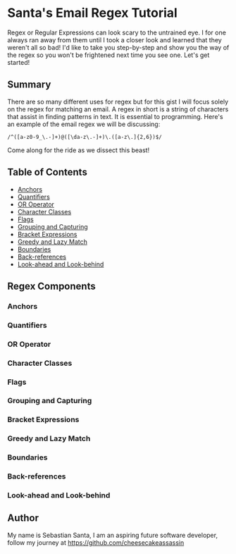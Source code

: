 # Santa's Email Regex Tutorial

Regex or Regular Expressions can look scary to the untrained eye. I for one always ran away from them until I took a closer look and learned that they weren't all so bad! I'd like to take you step-by-step and show you the way of the regex so you won't be frightened next time you see one. Let's get started!

## Summary

There are so many different uses for regex but for this gist I will focus solely on the regex for matching an email. A regex in short is a string of characters that assist in finding patterns in text. It is essential to programming. Here's an example of the email regex we will be discussing:

```
/^([a-z0-9_\.-]+)@([\da-z\.-]+)\.([a-z\.]{2,6})$/
```
Come along for the ride as we dissect this beast!

## Table of Contents

- [Anchors](#anchors)
- [Quantifiers](#quantifiers)
- [OR Operator](#or-operator)
- [Character Classes](#character-classes)
- [Flags](#flags)
- [Grouping and Capturing](#grouping-and-capturing)
- [Bracket Expressions](#bracket-expressions)
- [Greedy and Lazy Match](#greedy-and-lazy-match)
- [Boundaries](#boundaries)
- [Back-references](#back-references)
- [Look-ahead and Look-behind](#look-ahead-and-look-behind)

## Regex Components

### Anchors

### Quantifiers

### OR Operator

### Character Classes

### Flags

### Grouping and Capturing

### Bracket Expressions

### Greedy and Lazy Match

### Boundaries

### Back-references

### Look-ahead and Look-behind

## Author

My name is Sebastian Santa, I am an aspiring future software developer, follow my journey at https://github.com/cheesecakeassassin

